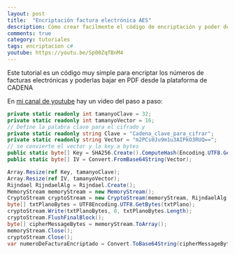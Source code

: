 ```yaml
---
layout: post
title:  "Encriptación factura electrónica AES"
description: Cómo crear facilmente el código de encriptación y poder descargar facturas de Cadena
comments: true
category: tutoriales
tags: encriptacion c#
youtube: https://youtu.be/Sp00ZqfBnM4
---
```

Este tutorial es un código muy simple para encriptar los números de facturas electrónicas y poderlas bajar en PDF desde la plataforma de CADENA

En <a target="_blank" href="{{ page.youtube }}">mi canal de youtube</a> hay un video del paso a paso:

```C#
private static readonly int tamanyoClave = 32;
private static readonly int tamanyoVector = 16;
// Define la palabra clave para el cifrado y
private static readonly string Clave = "Cadena_clave_para_cifrar";
private static readonly string Vector = "m2PCs0Ju9m1u3AIPkO3RUQ==";
// se convierte el vector y la key a bytes
public static byte[] Key = SHA256.Create().ComputeHash(Encoding.UTF8.GetBytes(Clave));
public static byte[] IV = Convert.FromBase64String(Vector);

Array.Resize(ref Key, tamanyoClave);
Array.Resize(ref IV, tamanyoVector);
Rijndael RijndaelAlg = Rijndael.Create();
MemoryStream memoryStream = new MemoryStream();
CryptoStream cryptoStream = new CryptoStream(memoryStream, RijndaelAlg.CreateEncryptor(Key, IV), CryptoStreamMode.Write);
byte[] txtPlanoBytes = UTF8Encoding.UTF8.GetBytes(txtPlano);
cryptoStream.Write(txtPlanoBytes, 0, txtPlanoBytes.Length);
cryptoStream.FlushFinalBlock();
byte[] cipherMessageBytes = memoryStream.ToArray();
memoryStream.Close();
cryptoStream.Close();
var numeroDeFacturaEncriptado = Convert.ToBase64String(cipherMessageBytes);
```
